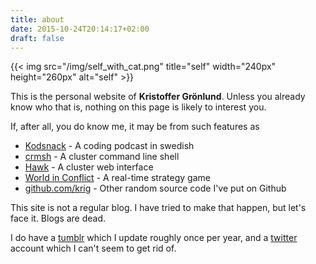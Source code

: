 ```yaml
---
title: about
date: 2015-10-24T20:14:17+02:00
draft: false
---
```


{{< img src="/img/self_with_cat.png" title="self" width="240px" height="260px" alt="self" >}}

This is the personal website of __Kristoffer Gr&ouml;nlund__. Unless you
already know who that is, nothing on this page is likely to interest
you.

If, after all, you do know me, it may be from such features as

* [Kodsnack](http://kodsnack.se) - A coding podcast in swedish
* [crmsh](https://crmsh.github.io) - A cluster command line shell
* [Hawk](https://hawk-ui.github.io) - A cluster web interface
* [World in Conflict](https://en.wikipedia.org/wiki/World_in_Conflict) - A real-time strategy game
* [github.com/krig](https://github.com/krig) - Other random source code I've put on Github

This site is not a regular blog. I have tried to make that happen, but
let's face it. Blogs are dead.

I do have a [tumblr](http://koru.se) which I update roughly once per
year, and a [twitter](https://twitter.com/iskrig) account which I
can't seem to get rid of.

